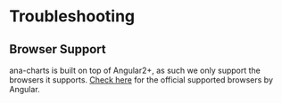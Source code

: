 # Troubleshooting

## Browser Support
ana-charts is built on top of Angular2+, as such we only support the browsers it supports. 
[Check here](https://angular.io/docs/ts/latest/guide/browser-support.html) for the official supported browsers by Angular.
